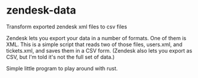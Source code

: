 # zendesk-data
Transform exported zendesk xml files to csv files

Zendesk lets you export your data in a number of formats. One of them is XML. This is a simple script that
reads two of those files, users.xml, and tickets.xml, and saves them in a CSV form. (Zendesk also lets you
export as CSV, but I'm told it's not the full set of data.)

Simple little program to play around with rust.
